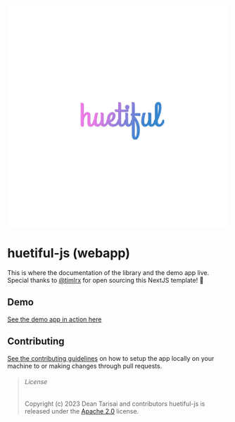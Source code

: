 
![](huetiful-logo.png)

<!-- Use a screenshot of the demo webapp -->

# huetiful-js (webapp)

This is where the documentation of the library and the demo app live.
Special thanks to [@timlrx](https://github.com/timlrx) for open sourcing this NextJS template! :rocket:

## Demo

[See the demo app in action here]() 

## Contributing

[See the contributing guidelines]() on how to setup the app locally on your machine to or making changes through pull requests.


> ###### License
>
> Copyright (c) 2023
> Dean Tarisai and contributors
> huetiful-js is released under the [Apache 2.0](http://www.apache.org/licenses/LICENSE-2.0) license.
